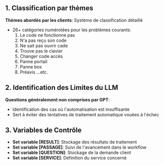 ## 1. Classification par thèmes
**Thèmes abordés par les clients**: Système de classification détaillé
- 26+ catégories numérotées pour les problèmes courants:
    1. Le code ne fonctionne pas
    2. N'a pas reçu son code
    3. Ne sait pas ouvrir cade
    4. Trouve pas le clavier
    5. Changer code accès
    6. Panne portail
    7. Panne box
    8. Préavis ...etc.

## 2. Identification des Limites du LLM
**Questions généralement non comprises par GPT**:

- Identification des cas où l'automatisation est insuffisante
- Sert à éviter des tentatives de traitement automatique vouées à l'échec

## 3. Variables de Contrôle
- **Set variable [RESULT]**: Stockage des résultats de traitement
- **Set variable [PASSAGE]**: Suivi de l'avancement dans le workflow
- **Set variable [QUESTION]**: Stockage de la demande client
- **Set variable [SERVICE]**: Définition du service concerné